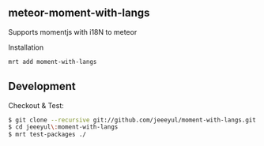 ## meteor-moment-with-langs


Supports momentjs with i18N to meteor

Installation

```bash
mrt add moment-with-langs
```

## Development

Checkout & Test:
```bash
$ git clone --recursive git://github.com/jeeeyul/moment-with-langs.git jeeeyul:moment-with-langs
$ cd jeeeyul\:moment-with-langs
$ mrt test-packages ./
```

